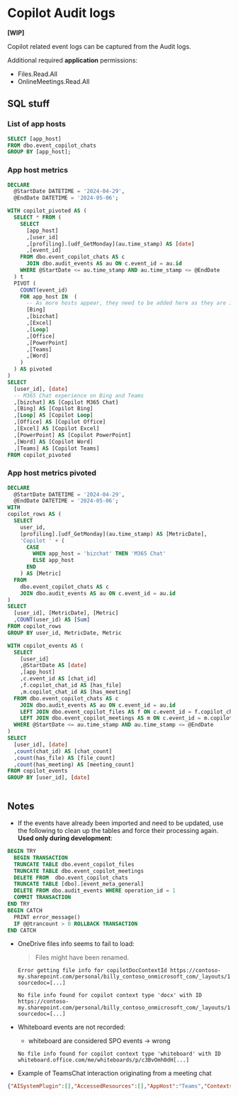 # Copilot Audit logs

**[WIP]**

Copilot related event logs can be captured from the Audit logs.

Additional required **application** permissions:

* Files.Read.All
* OnlineMeetings.Read.All

## SQL stuff

### List of app hosts
```SQL
SELECT [app_host]
FROM dbo.event_copilot_chats
GROUP BY [app_host];
```

### App host metrics
```SQL
DECLARE
  @StartDate DATETIME = '2024-04-29',
  @EndDate DATETIME = '2024-05-06';

WITH copilot_pivoted AS (
  SELECT * FROM (
    SELECT
      [app_host]
      ,[user_id]
      ,[profiling].[udf_GetMonday](au.time_stamp) AS [date]
      ,[event_id]
    FROM dbo.event_copilot_chats AS c
      JOIN dbo.audit_events AS au ON c.event_id = au.id
    WHERE @StartDate <= au.time_stamp AND au.time_stamp <= @EndDate
  ) t
  PIVOT (
    COUNT(event_id)
    FOR app_host IN  (
      -- As more hosts appear, they need to be added here as they are in the JSON
      [Bing]
      ,[bizchat]
      ,[Excel]
      ,[Loop]
      ,[Office]
      ,[PowerPoint]
      ,[Teams]
      ,[Word]
    )
  ) AS pivoted
)
SELECT
  [user_id], [date]
  -- M365 Chat experience on Bing and Teams
  ,[bizchat] AS [Copilot M365 Chat]
  ,[Bing] AS [Copilot Bing]
  ,[Loop] AS [Copilot Loop]
  ,[Office] AS [Copilot Office]
  ,[Excel] AS [Copilot Excel]
  ,[PowerPoint] AS [Copilot PowerPoint]
  ,[Word] AS [Copilot Word]
  ,[Teams] AS [Copilot Teams]
FROM copilot_pivoted
```

### App host metrics pivoted
```SQL
DECLARE
  @StartDate DATETIME = '2024-04-29',
  @EndDate DATETIME = '2024-05-06';
WITH
copilot_rows AS (
  SELECT
    user_id,
    [profiling].[udf_GetMonday](au.time_stamp) AS [MetricDate],
    'Copilot ' + (
      CASE
        WHEN app_host = 'bizchat' THEN 'M365 Chat'
        ELSE app_host
      END
    ) AS [Metric]
  FROM
    dbo.event_copilot_chats AS c
    JOIN dbo.audit_events AS au ON c.event_id = au.id
)
SELECT
  [user_id], [MetricDate], [Metric]
  ,COUNT(user_id) AS [Sum]
FROM copilot_rows
GROUP BY user_id, MetricDate, Metric
```

```SQL
WITH copilot_events AS (
  SELECT
    [user_id]
    ,@StartDate AS [date]
    ,[app_host]
    ,c.event_id AS [chat_id]
    ,f.copilot_chat_id AS [has_file]
    ,m.copilot_chat_id AS [has_meeting]
  FROM dbo.event_copilot_chats AS c
    JOIN dbo.audit_events AS au ON c.event_id = au.id
    LEFT JOIN dbo.event_copilot_files AS f ON c.event_id = f.copilot_chat_id
    LEFT JOIN dbo.event_copilot_meetings AS m ON c.event_id = m.copilot_chat_id
  WHERE @StartDate <= au.time_stamp AND au.time_stamp <= @EndDate
)
SELECT
  [user_id], [date]
  ,count(chat_id) AS [chat_count]
  ,count(has_file) AS [file_count]
  ,count(has_meeting) AS [meeting_count]
FROM copilot_events
GROUP BY [user_id], [date]
```

```SQL
```

## Notes

* If the events have already been imported and need to be updated, use the following to clean up the tables and force their processing again. **Used only during development**:

```SQL
BEGIN TRY
  BEGIN TRANSACTION
  TRUNCATE TABLE dbo.event_copilot_files
  TRUNCATE TABLE dbo.event_copilot_meetings
  DELETE FROM  dbo.event_copilot_chats
  TRUNCATE TABLE [dbo].[event_meta_general]
  DELETE FROM dbo.audit_events WHERE operation_id = 1
  COMMIT TRANSACTION
END TRY
BEGIN CATCH
  PRINT error_message()
  IF @@trancount > 0 ROLLBACK TRANSACTION
END CATCH
```

* OneDrive files info seems to fail to load:

  >Files might have been renamed.

  ```
  Error getting file info for copilotDocContextId https://contoso-my.sharepoint.com/personal/billy_contoso_onmicrosoft_com/_layouts/15/Doc.aspx?sourcedoc=[...]

  No file info found for copilot context type 'docx' with ID https://contoso-my.sharepoint.com/personal/billy_contoso_onmicrosoft_com/_layouts/15/Doc.aspx?sourcedoc=[...]
  ```

* Whiteboard events are not recorded:
  * whiteboard are considered SPO events -> wrong

  ```
  No file info found for copilot context type 'whiteboard' with ID whiteboard.office.com/me/whiteboards/p/c3BvOmh0dH[...]
  ```


* Example of TeamsChat interaction originating from a meeting chat

```JSON
{"AISystemPlugin":[],"AccessedResources":[],"AppHost":"Teams","Contexts":[{"Id":"https://teams.microsoft.com/_#/conversations/19:meeting_MGRjZWI3ODMtM2ZkOS00ZDI4LTk3M2QtOGFhMWUyNzcwMzZl@thread.v2?ctx=chat","Type":"TeamsChat"}],"MessageIds":[],"Messages":[{"Id":"1715255844384","isPrompt":true},{"Id":"1715255844522","isPrompt":false}],"ModelTransparencyDetails":[],"ThreadId":"19:aFR29tYtsi-OFqenKd2KDbou0dc0q0NO0JxAzbHZA-k1@thread.v2"}
```